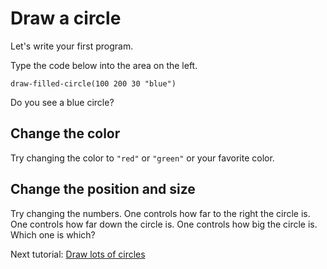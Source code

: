 # Draw a circle

Let's write your first program.

Type the code below into the area on the left.

```
draw-filled-circle(100 200 30 "blue")
```

Do you see a blue circle?

## Change the color

Try changing the color to `"red"` or `"green"` or your favorite color.

## Change the position and size

Try changing the numbers. One controls how far to the right the circle is. One controls how far down the circle is. One controls how big the circle is. Which one is which?

Next tutorial: [Draw lots of circles](#circles)
